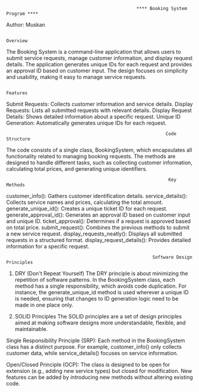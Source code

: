                                                      **** Booking System Program ****
Author: Muskan

                                                                     Overview

The Booking System is a command-line application that allows users to submit service requests, manage customer information, and display request details. The application generates unique IDs for each request and provides an approval ID based on customer input. The design focuses on simplicity and usability, making it easy to manage service requests.

                                                                    Features

Submit Requests: Collects customer information and service details.
Display Requests: Lists all submitted requests with relevant details.
Display Request Details: Shows detailed information about a specific request.
Unique ID Generation: Automatically generates unique IDs for each request.

                                                                Code Structure

The code consists of a single class, BookingSystem, which encapsulates all functionality related to managing booking requests. The methods are designed to handle different tasks, such as collecting customer information, calculating total prices, and generating unique identifiers.

                                                                 Key Methods

customer_info(): Gathers customer identification details.
service_details(): Collects service names and prices, calculating the total amount.
generate_unique_id(): Creates a unique ticket ID for each request.
generate_approval_id(): Generates an approval ID based on customer input and unique ID.
ticket_approval(): Determines if a request is approved based on total price.
submit_request(): Combines the previous methods to submit a new service request.
display_requests_neatly(): Displays all submitted requests in a structured format.
display_request_details(): Provides detailed information for a specific request.

                                                           Software Design Principles

1. DRY (Don't Repeat Yourself)
The DRY principle is about minimizing the repetition of software patterns. In the BookingSystem class, each method has a single responsibility, which avoids code duplication. For instance, the generate_unique_id method is used wherever a unique ID is needed, ensuring that changes to ID generation logic need to be made in one place only.

2. SOLID Principles
The SOLID principles are a set of design principles aimed at making software designs more understandable, flexible, and maintainable.

Single Responsibility Principle (SRP): Each method in the BookingSystem class has a distinct purpose. For example, customer_info() only collects customer data, while service_details() focuses on service information.

Open/Closed Principle (OCP): The class is designed to be open for extension (e.g., adding new service types) but closed for modification. New features can be added by introducing new methods without altering existing code.